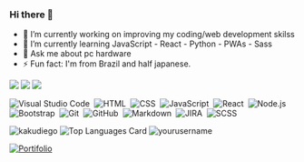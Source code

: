 ### Hi there 👋 

- 🔭 I’m currently working on improving my coding/web development skilss
- 🌱 I’m currently learning JavaScript - React - Python - PWAs - Sass
- 💬 Ask me about pc hardware
- ⚡ Fun fact: I'm from Brazil and half japanese.

<a href="https://linkedin.com/in/kakudiego/"><img src="https://img.shields.io/badge/-Diego%20Kaku-0077B5?style=flat&logo=Linkedin&logoColor=white"/></a>
<a href="mailto:diego@gmail.com"><img src="https://img.shields.io/badge/-diegokaku@gmail.com-D14836?style=flat&logo=Gmail&logoColor=white"/></a>
<a href="https://twitter.com/kakudiego"><img src="https://img.shields.io/badge/-kakudiego-0077B5?style=flat&logo=Twitter&logoColor=white"/></a>

![Visual Studio Code](https://img.shields.io/badge/-Visual%20Studio%20Code-05122A?style=flat&logo=visual-studio-code&logoColor=007ACC)&nbsp;
![HTML](https://img.shields.io/badge/-HTML-05122A?style=flat&logo=HTML5)&nbsp;
![CSS](https://img.shields.io/badge/-CSS-05122A?style=flat&logo=CSS3&logoColor=1572B6)&nbsp;
![JavaScript](https://img.shields.io/badge/-JavaScript-05122A?style=flat&logo=javascript)&nbsp;
![React](https://img.shields.io/badge/-React-05122A?style=flat&logo=react)&nbsp;
![Node.js](https://img.shields.io/badge/-Node.js-05122A?style=flat&logo=node.js)&nbsp;
![Bootstrap](https://img.shields.io/badge/-Bootstrap-05122A?style=flat&logo=bootstrap&logoColor=563D7C)&nbsp;
![Git](https://img.shields.io/badge/-Git-05122A?style=flat&logo=git)&nbsp;
![GitHub](https://img.shields.io/badge/-GitHub-05122A?style=flat&logo=github)&nbsp;
![Markdown](https://img.shields.io/badge/-Markdown-05122A?style=flat&logo=markdown)&nbsp;
![JIRA](https://img.shields.io/badge/-JIRA-05122A?style=flat&logo=JIRA)&nbsp;
![SCSS](https://img.shields.io/badge/-Sass-05122A?style=flat&logo=Sass)

<img src="https://github-readme-stats.vercel.app/api?username=kakudiego&show_icons=true" alt="kakudiego" /> ![Top Languages Card](https://github-readme-stats.vercel.app/api/top-langs/?username=kakudiego&layout=compact)
<img src="https://komarev.com/ghpvc/?username=yourusername" alt="yourusername" />

[![Portifolio](https://github-readme-stats.vercel.app/api/pin/?username=kakudiego&repo=C-20-React_React-Portifolio)](https://github.com/kakudiego/C-20-React_React-Portifolio)

